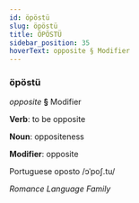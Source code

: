 ```yaml
---
id: öpöstü
slug: öpöstü
title: ÖPÖSTÜ
sidebar_position: 35
hoverText: opposite § Modifier
---
```


### öpöstü

*opposite* **§** Modifier

**Verb**: to be opposite

**Noun**: oppositeness

**Modifier**: opposite

Portuguese oposto /ɔˈpoʃ.tu/

*Romance Language Family*